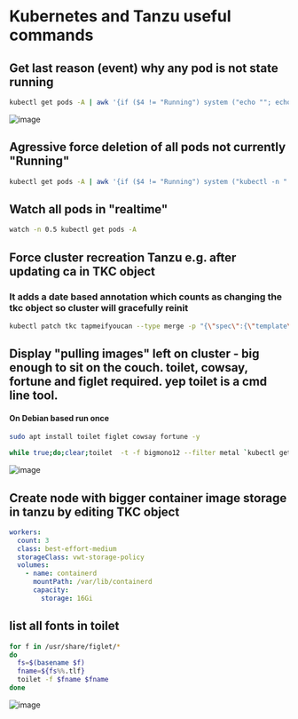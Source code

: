 # Kubernetes and Tanzu useful commands

## Get last reason (event) why any pod is not state running
```bash
kubectl get pods -A | awk '{if ($4 != "Running") system ("echo ""; echo " $2 "; kubectl get events -o custom-columns=FirstSeen:.firstTimestamp,LastSeen:.lastTimestamp,Count:.count,From:.source.component,Type:.type,Reason:.reason,Message:.message --field-selector involvedObject.name=" $2 " -n " $1 " | tail -1")}'
```
![image](https://user-images.githubusercontent.com/94610393/211031957-d20f1fb6-425c-46f8-afd3-3097a3d47fb8.png)


## Agressive force deletion of all pods not currently "Running"
```bash
kubectl get pods -A | awk '{if ($4 != "Running") system ("kubectl -n " $1 " delete pods " $2 " --grace-period=0 " " --force ")}'
```

## Watch all pods in "realtime"
```bash
watch -n 0.5 kubectl get pods -A
```

## Force cluster recreation Tanzu e.g. after updating ca in TKC object
### It adds a date based annotation which counts as changing the tkc object so cluster will gracefully reinit
```bash
kubectl patch tkc tapmeifyoucan --type merge -p "{\"spec\":{\"template\":{\"metadata\":{\"annotations\":{\"date\":\"`date +'%s'`\"}}}}}"
```

## Display "pulling images" left on cluster - big enough to sit on the couch. toilet, cowsay, fortune and figlet required. yep toilet is a cmd line tool.
#### On Debian based run once 
```zsh
sudo apt install toilet figlet cowsay fortune -y
```

```bash
while true;do;clear;toilet  -t -f bigmono12 --filter metal `kubectl get pods -A |  awk '{if ($4 != "Running") system ("echo ""; echo " $2 "; kubectl get events -o custom-columns=FirstSeen:.firstTimestamp,LastSeen:.lastTimestamp,Count:.count,From:.source.component,Type:.type,Reason:.reason,Message:.message --field-selector involvedObject.name=" $2 " -n " $1 " | tail -1")}' | grep Pulling | wc -l` imgs pulling;fortune | cowsay | toilet  -t -f smbraille ;sleep 30;done
```

![image](https://user-images.githubusercontent.com/94610393/211031776-8768bcac-9cac-4d2d-94a8-874ebddb2272.png)


## Create node with bigger container image storage in tanzu by editing TKC object

```yaml
workers:
  count: 3
  class: best-effort-medium
  storageClass: vwt-storage-policy
  volumes:
    - name: containerd
      mountPath: /var/lib/containerd
      capacity:
        storage: 16Gi 
```

## list all fonts in toilet

```bash
for f in /usr/share/figlet/* 
do 
  fs=$(basename $f)
  fname=${fs%%.tlf}
  toilet -f $fname $fname
done
```

![image](https://user-images.githubusercontent.com/94610393/211032204-0e8aecc0-1dd8-421a-9d6d-4987cfa27626.png)

